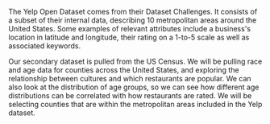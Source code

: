 The Yelp Open Dataset comes from their Dataset Challenges. It consists of a subset of their internal data, describing 10 metropolitan areas around the United States. Some examples of relevant attributes include a business's location in latitude and longitude, their rating on a 1-to-5 scale as well as associated keywords. 

Our secondary dataset is pulled from the US Census. We will be pulling race and age data for counties across the United States, and exploring the relationship between cultures and which restaurants are popular. We can also look at the distribution of age groups, so we can see how different age distributions can be correlated with how restaurants are rated. We will be selecting counties that are within the metropolitan areas included in the Yelp dataset. 